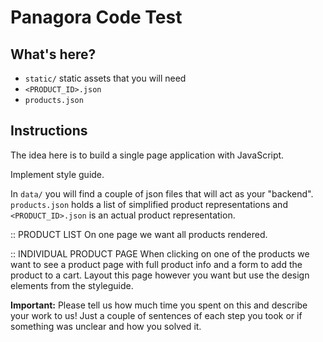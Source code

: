 # Panagora Code Test

## What's here?
- `static/` static assets that you will need
- `<PRODUCT_ID>.json`
- `products.json`

## Instructions
The idea here is to build a single page application with JavaScript.

Implement style guide.

In `data/` you will find a couple of json files that will act as your "backend". `products.json` holds a list of simplified product representations and `<PRODUCT_ID>.json` is an actual product representation.


:: PRODUCT LIST
On one page we want all products rendered. 


:: INDIVIDUAL PRODUCT PAGE
When clicking on one of the products we want to see a product page with full product info and a form to add the product to a cart. Layout this page however you want but use the design elements from the styleguide.



**Important:** 
Please tell us how much time you spent on this and describe your work to us! Just a couple of sentences of each step you took or if something was unclear and how you solved it.